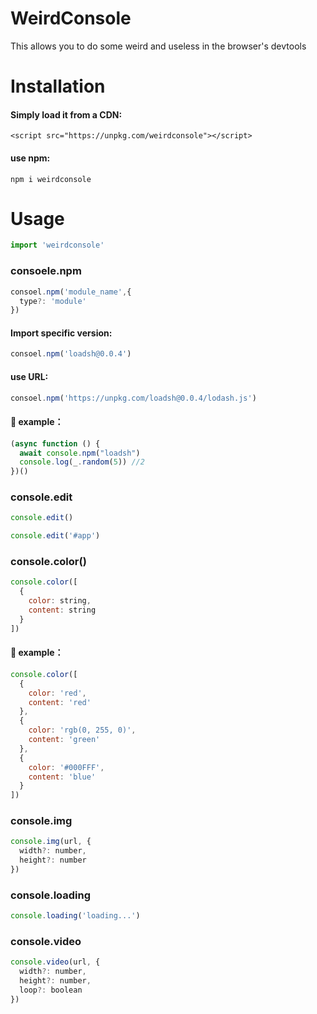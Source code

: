 # WeirdConsole
This allows you to do some weird and useless in the browser's devtools

# Installation
#### Simply load it from a CDN:
```html5
<script src="https://unpkg.com/weirdconsole"></script>
```

#### use npm:
```
npm i weirdconsole
```

# Usage

```javascript
import 'weirdconsole'
```

### consoele.npm

```javascript
consoel.npm('module_name',{
  type?: 'module'
})
```


#### Import specific version:
```javascript
consoel.npm('loadsh@0.0.4')
```
#### use URL:
```javascript
consoel.npm('https://unpkg.com/loadsh@0.0.4/lodash.js')
```
#### 🌰 example：
```javascript
(async function () {
  await console.npm("loadsh")
  console.log(_.random(5)) //2
})()
```

### console.edit
```javascript
console.edit()
```

```javascript
console.edit('#app')
```

### console.color()

```javascript
console.color([
  {
    color: string,
    content: string
  }
])
```

#### 🌰 example：
```javascript
console.color([
  {
    color: 'red',
    content: 'red'
  },
  {
    color: 'rgb(0, 255, 0)',
    content: 'green'
  },
  {
    color: '#000FFF',
    content: 'blue'
  }
])
```

### console.img

```javascript
console.img(url, {
  width?: number,
  height?: number
})
```
### console.loading
```javascript
console.loading('loading...')
```

### console.video
```javascript
console.video(url, {
  width?: number,
  height?: number,
  loop?: boolean
})
```

